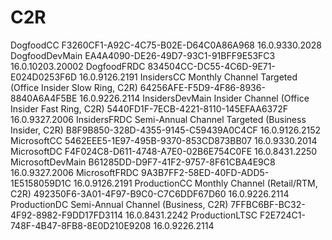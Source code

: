 # C2R
 
DogfoodCC F3260CF1-A92C-4C75-B02E-D64C0A86A968
 1 6 . 0 . 9 3 3 0 . 2 0 2 8  
DogfoodDevMain EA4A4090-DE26-49D7-93C1-91BFF9E53FC3
 1 6 . 0 . 1 0 2 0 3 . 2 0 0 0 2  
DogfoodFRDC 834504CC-DC55-4C6D-9E71-E024D0253F6D
 1 6 . 0 . 9 1 2 6 . 2 1 9 1  
InsidersCC Monthly Channel Targeted (Office Insider Slow Ring, C2R) 64256AFE-F5D9-4F86-8936-8840A6A4F5BE
 1 6 . 0 . 9 2 2 6 . 2 1 1 4  
InsidersDevMain Insider Channel (Office Insider Fast Ring, C2R) 5440FD1F-7ECB-4221-8110-145EFAA6372F
 1 6 . 0 . 9 3 2 7 . 2 0 0 6  
InsidersFRDC Semi-Annual Channel Targeted (Business Insider, C2R) B8F9B850-328D-4355-9145-C59439A0C4CF
 1 6 . 0 . 9 1 2 6 . 2 1 5 2  
MicrosoftCC 5462EEE5-1E97-495B-9370-853CD873BB07
 1 6 . 0 . 9 3 3 0 . 2 0 1 4  
MicrosoftDC F4F024C8-D611-4748-A7E0-02B6E754C0FE
 1 6 . 0 . 8 4 3 1 . 2 2 5 0  
MicrosoftDevMain B61285DD-D9F7-41F2-9757-8F61CBA4E9C8
 1 6 . 0 . 9 3 2 7 . 2 0 0 6  
MicrosoftFRDC 9A3B7FF2-58ED-40FD-ADD5-1E5158059D1C
 1 6 . 0 . 9 1 2 6 . 2 1 9 1  
ProductionCC Monthly Channel (Retail/RTM, C2R) 492350F6-3A01-4F97-B9C0-C7C6DDF67D60
 1 6 . 0 . 9 2 2 6 . 2 1 1 4  
ProductionDC Semi-Annual Channel (Business, C2R) 7FFBC6BF-BC32-4F92-8982-F9DD17FD3114
 1 6 . 0 . 8 4 3 1 . 2 2 4 2  
ProductionLTSC F2E724C1-748F-4B47-8FB8-8E0D210E9208
 1 6 . 0 . 9 2 2 6 . 2 1 1 4  

